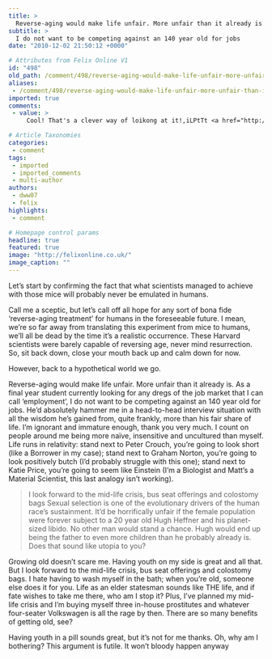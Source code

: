 ```yaml
---
title: >
  Reverse-aging would make life unfair. More unfair than it already is
subtitle: >
  I do not want to be competing against an 140 year old for jobs
date: "2010-12-02 21:50:12 +0000"

# Attributes from Felix Online V1
id: "498"
old_path: /comment/498/reverse-aging-would-make-life-unfair-more-unfair-than-it-already-is
aliases:
 - /comment/498/reverse-aging-would-make-life-unfair-more-unfair-than-it-already-is
imported: true
comments:
 - value: >
     Cool! That's a clever way of loikong at it!,iLPtTt <a href="http://dspzmelknrcq.com/">dspzmelknrcq</a>, <a href="http://www.viaprix.net/">ultram</a> hllnt <a href="http://www.yourstealightfully.com/prednisone.html">order prednisone online</a> vmj , <a href="http://www.online-doxycycline.com/">doxycycline</a> 188 <a href="http://www.cheaplifeinsurance-site.com/">cheap life insurance</a> :OOO

# Article Taxonomies
categories:
 - comment
tags:
 - imported
 - imported_comments
 - multi-author
authors:
 - dww07
 - felix
highlights:
 - comment

# Homepage control params
headline: true
featured: true
image: "http://felixonline.co.uk/"
image_caption: ""
---
```


Let’s start by confirming the fact that what scientists managed to achieve with those mice will probably never be emulated in humans.

Call me a sceptic, but let’s call off all hope for any sort of bona fide ‘reverse-aging treatment’ for humans in the foreseeable future. I mean, we’re so far away from translating this experiment from mice to humans, we’ll all be dead by the time it’s a realistic occurrence. These Harvard scientists were barely capable of reversing age, never mind resurrection. So, sit back down, close your mouth back up and calm down for now.

However, back to a hypothetical world we go.

Reverse-aging would make life unfair. More unfair than it already is. As a final year student currently looking for any dregs of the job market that I can call ‘employment’, I do not want to be competing against an 140 year old for jobs. He’d absolutely hammer me in a head-to-head interview situation with all the wisdom he’s gained from, quite frankly, more than his fair share of life. I’m ignorant and immature enough, thank you very much. I count on people around me being more naïve, insensitive and uncultured than myself. Life runs in relativity: stand next to Peter Crouch, you’re going to look short (like a Borrower in my case); stand next to Graham Norton, you’re going to look positively butch (I’d probably struggle with this one); stand next to Katie Price, you’re going to seem like Einstein (I’m a Biologist and Matt’s a Material Scientist, this last analogy isn’t working).
> I look forward to the mid-life crisis, bus seat offerings and colostomy bags
Sexual selection is one of the evolutionary drivers of the human race’s sustainment. It’d be horrifically unfair if the female population were forever subject to a 20 year old Hugh Heffner and his planet-sized libido. No other man would stand a chance. Hugh would end up being the father to even more children than he probably already is. Does that sound like utopia to you?

Growing old doesn’t scare me. Having youth on my side is great and all that. But I look forward to the mid-life crisis, bus seat offerings and colostomy bags. I hate having to wash myself in the bath; when you’re old, someone else does it for you. Life as an elder statesman sounds like THE life, and if fate wishes to take me there, who am I stop it? Plus, I’ve planned my mid-life crisis and I’m buying myself three in-house prostitutes and whatever four-seater Volkswagen is all the rage by then. There are so many benefits of getting old, see?

Having youth in a pill sounds great, but it’s not for me thanks. Oh, why am I bothering? This argument is futile. It won’t bloody happen anyway
